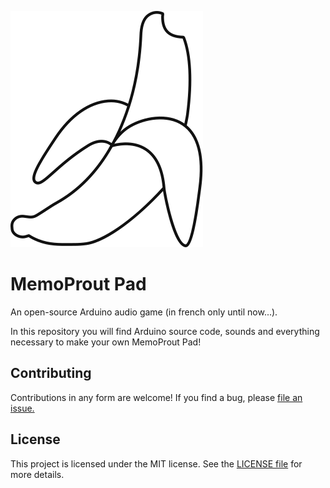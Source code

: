 ![](https://raw.githubusercontent.com/kaelhem/memoprout/master/resources/logo.svg?sanitize=true)

# MemoProut Pad
An open-source Arduino audio game (in french only until now...).

In this repository you will find Arduino source code, sounds and everything necessary to make your own MemoProut Pad!

## Contributing

Contributions in any form are welcome! If you find a bug, please [file an issue.](https://github.com/kaelhem/memoprout/issues)

## License

This project is licensed under the MIT license. See the [LICENSE file](./LICENSE) for more details.
